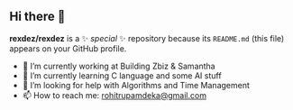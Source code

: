 ## Hi there 👋

**rexdez/rexdez** is a ✨ _special_ ✨ repository because its `README.md` (this file) appears on your GitHub profile.

- 🔭 I’m currently working at Building Zbiz & Samantha
- 🌱 I’m currently learning C language and some AI stuff
- 🤔 I’m looking for help with Algorithms and Time Management
- 📫 How to reach me: rohitrupamdeka@gmail.com
